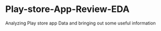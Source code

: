 # Play-store-App-Review-EDA
Analyzing Play store app Data and bringing out some useful information 
